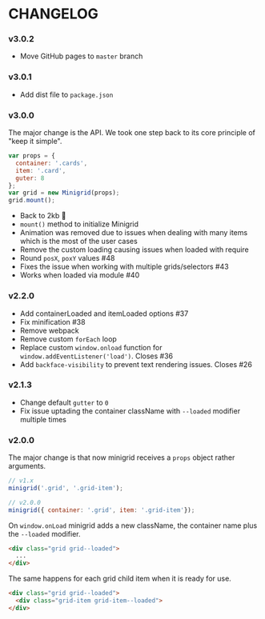 # CHANGELOG

### v3.0.2

- Move GitHub pages to `master` branch

### v3.0.1

- Add dist file to `package.json`

### v3.0.0

The major change is the API. We took one step back to its core principle of "keep it simple".

```js
var props = {
  container: '.cards',
  item: '.card',
  guter: 8
};
var grid = new Minigrid(props);
grid.mount();
```

- Back to 2kb 🎉
- `mount()` method to initialize Minigrid
- Animation was removed due to issues when dealing with many items which is the most of the user cases
- Remove the custom loading causing issues when loaded with require
- Round `posX`, `poxY` values #48
- Fixes the issue when working with multiple grids/selectors #43
- Works when loaded via module #40

### v2.2.0

- Add containerLoaded and itemLoaded options #37
- Fix minification #38
- Remove webpack
- Remove custom `forEach` loop
- Replace custom `window.onload` function for `window.addEventListener('load')`. Closes #36
- Add `backface-visibility` to prevent text rendering issues. Closes #26

### v2.1.3

- Change default `gutter` to `0`
- Fix issue uptading the container className with `--loaded` modifier multiple times

### v2.0.0

The major change is that now minigrid receives a `props` object rather arguments.

```js
// v1.x
minigrid('.grid', '.grid-item');

// v2.0.0
minigrid({ container: '.grid', item: '.grid-item'});
```

On `window.onLoad` minigrid adds a new className, the container name plus the `--loaded` modifier.

```html
<div class="grid grid--loaded">
  ...
</div>
```

The same happens for each grid child item when it is ready for use.

```html
<div class="grid grid--loaded">
  <div class="grid-item grid-item--loaded">
</div>
```
